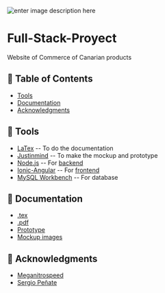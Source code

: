 ![enter image description here](https://img.shields.io/badge/Author-Nestorbd-yellow)

# Full-Stack-Proyect

Website of Commerce of Canarian products

## 🚩 Table of Contents

* [Tools](#-Tools)
* [Documentation](#-Documentation)
* [Acknowledgments](#-Acknowledgments)

## 🔧 Tools

* [LaTex](https://es.overleaf.com) -- To do the documentation
* [Justinmind](https://www.justinmind.com) -- To make the mockup and prototype
* [Node.js](https://nodejs.org/es/) -- For [backend](https://github.com/Nestorbd/Full-Stack-Proyect/tree/master/E-commerce/backend)
* [Ionic-Angular](https://ionicframework.com/docs/angular/your-first-app) -- For [frontend](https://github.com/Nestorbd/Full-Stack-Proyect/tree/master/E-commerce/frontend/e-commerce)
* [MySQL Workbench](https://dev.mysql.com/downloads/workbench/) -- For database

## 📜 Documentation

* [.tex](https://github.com/Nestorbd/Full-Stack-Proyect/blob/master/E-commerce/Doncumentation/Documentos/Full_Stack_Proyect.tex)
* [.pdf](https://github.com/Nestorbd/Full-Stack-Proyect/blob/master/E-commerce/Doncumentation/Documentos/Full_Stack_Proyect.pdf)
* [Prototype](https://github.com/Nestorbd/Full-Stack-Proyect/tree/master/E-commerce/Doncumentation/FullStack_Prototype)
* [Mockup images](https://github.com/Nestorbd/Full-Stack-Proyect/tree/master/E-commerce/Doncumentation/Documentos/img/mockup)


## 🤝 Acknowledgments

* [Meganitrospeed](https://github.com/Meganitrospeed)
* [Sergio Peñate](https://github.com/SergioPA11)
